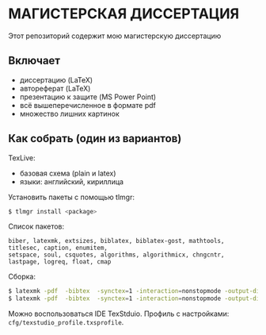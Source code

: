 # МАГИСТЕРСКАЯ ДИССЕРТАЦИЯ

Этот репозиторий содержит мою магистерскую диссертацию

## Включает
 - диссертацию (LaTeX)
 - автореферат (LaTeX)
 - презентацию к защите (MS Power Point)
 - всё вышеперечисленное в формате pdf
 - множество лишних картинок

## Как собрать (один из вариантов)
TexLive:
 - базовая схема (plain и latex)
 - языки: английский, кириллица

Установить пакеты с помощью tlmgr:
```bash
$ tlmgr install <package>
```

Список пакетов: 
```
biber, latexmk, extsizes, biblatex, biblatex-gost, mathtools, titlesec, caption, enumitem,
setspace, soul, csquotes, algorithms, algorithmicx, chngcntr, lastpage, logreq, float, cmap
```

Сборка:
```bash
$ latexmk -pdf  -bibtex  -synctex=1 -interaction=nonstopmode -output-directory=build thesis.tex 
$ latexmk -pdf  -bibtex  -synctex=1 -interaction=nonstopmode -output-directory=build 00-autoreferat.tex
```

Можно воспользоваться IDE TexStduio. Профиль с настройками: `cfg/texstudio_profile.txsprofile`.
